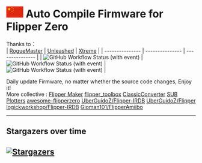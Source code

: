# <img src="https://raw.githubusercontent.com/hampusborgos/country-flags/ba2cf4101bf029d2ada26da2f95121de74581a4d/svg/cn.svg" height="30" width="45"> Auto Compile Firmware for Flipper Zero 

Thanks to：<br>
| [RogueMaster](https://github.com/RogueMaster/flipperzero-firmware-wPlugins)  | [Unleashed](https://github.com/DarkFlippers/unleashed-firmware) | [Xtreme](https://github.com/Flipper-XFW/Xtreme-Firmware) |
| --------------- | --------------- | --------------- |
| ![GitHub Workflow Status (with event)](https://img.shields.io/github/actions/workflow/status/cokyrain/FlipperZeroFirmware/RogueMaster.yml)  | ![GitHub Workflow Status (with event)](https://img.shields.io/github/actions/workflow/status/cokyrain/FlipperZeroFirmware/Unleashed.yml)  | ![GitHub Workflow Status (with event)](https://img.shields.io/github/actions/workflow/status/cokyrain/FlipperZeroFirmware/Xtreme.yml)  |

Daily update Firmware, no matter whether the source code changes, Enjoy it!   
More collective :
[Flipper Maker](https://flippermaker.github.io/)
[flipper_toolbox](https://github.com/evilpete/flipper_toolbox)
[ClassicConverter](https://github.com/equipter/ClassicConverter)
[SUB Plotters](https://github.com/ShotokanZH/flipper_sub_plotters_comparers)
[awesome-flipperzero](https://github.com/djsime1/awesome-flipperzero) 
[UberGuidoZ/Flipper-IRDB](https://github.com/UberGuidoZ/Flipper-IRDB) 
[UberGuidoZ/Flipper](https://github.com/UberGuidoZ/Flipper) 
[logickworkshop/Flipper-IRDB](https://github.com/logickworkshop/Flipper-IRDB) 
[Gioman101/FlipperAmiibo](https://github.com/Gioman101/FlipperAmiibo)


----
## Stargazers over time
[![Stargazers](https://starchart.cc/cokyrain/FlipperZeroFirmware.svg)](https://starchart.cc/cokyrain/FlipperZeroFirmware)
----


